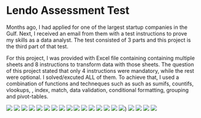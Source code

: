 
# Lendo  Assessment Test

Months ago, I had applied for one of the largest startup companies in the Gulf. Next, I received an email from them with a test instructions to prove my skills as a data analyst. The test consisted of 3 parts and this project is the third part of that test.

For this project, I was provided with Excel file containing containing multiple sheets and 8 instructions to transform data with those sheets. 
The question of this project stated that only 4 instructions were mandatory, while the rest were optional. I solved/excuted ALL of them. To achieve that,
I used a combination of functions and techneques such as such as sumifs, countifs, vlookups, , index, match, data validation, conditional formatting, grouping and pivot-tables. 

![](assets/Capture0.PNG)
![](assets/Capture1.PNG)
![](assets/Capture2.PNG)
![](assets/Capture3.PNG)
![](assets/Capture4.PNG)
![](assets/Capture5.PNG)
![](assets/Capture6.PNG)
![](assets/Capture7.PNG)
![](assets/Capture8.PNG)
![](assets/Capture9.PNG)
![](assets/Capture10.PNG)
![](assets/Capture11.PNG)
![](assets/Capture12.PNG)
![](assets/Capture13.PNG)
![](assets/Capture14.PNG)
![](assets/Capture15.PNG))
![](assets/Capture16.PNG)
![](assets/Capture17.PNG)
![](assets/Capture18.PNG)
![](assets/Capture19.PNG)


